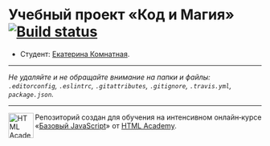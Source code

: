 # Учебный проект «Код и Магия» [![Build status][travis-image]][travis-url]

* Студент: [Екатерина Комнатная](https://up.htmlacademy.ru/javascript/10/user/215761).

---

_Не удаляйте и не обращайте внимание на папки и файлы:_<br>
_`.editorconfig`, `.eslintrc`, `.gitattributes`, `.gitignore`, `.travis.yml`, `package.json`._

---

<a href="https://htmlacademy.ru/intensive/javascript"><img align="left" width="50" height="50" title="HTML Academy" src="https://up.htmlacademy.ru/static/img/intensive/javascript/logo-for-github.svg"></a>

Репозиторий создан для обучения на интенсивном онлайн‑курсе «[Базовый JavaScript](https://htmlacademy.ru/intensive/javascript)» от [HTML Academy](https://htmlacademy.ru).

[travis-image]: https://travis-ci.org/htmlacademy-javascript/215761-code-and-magick.svg?branch=master
[travis-url]: https://travis-ci.org/htmlacademy-javascript/215761-code-and-magick
